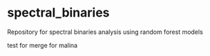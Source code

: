 # spectral_binaries
Repository for spectral binaries analysis using random forest models

test for merge for malina

